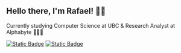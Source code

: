 ## Hello there, I'm Rafael! 👋🏼

Currently studying Computer Science at UBC & Research Analyst at Alphabyte 🧑🏻‍💻

[![Static Badge](https://img.shields.io/badge/-LinkedIn-blue)](https://www.linkedin.com/in/parkrafael/)
[![Static Badge](https://img.shields.io/badge/-Email-red)](parkrafael11@gmail.com)

<!--
**parkrafael/parkrafael** is a ✨ _special_ ✨ repository because its `README.md` (this file) appears on your GitHub profile.

Here are some ideas to get you started:

- 🔭 I’m currently working on ...
- 🌱 I’m currently learning ...
- 👯 I’m looking to collaborate on ...
- 🤔 I’m looking for help with ...
- 💬 Ask me about ...
- 📫 How to reach me: ...
- 😄 Pronouns: ...
- ⚡ Fun fact: ...
-->
